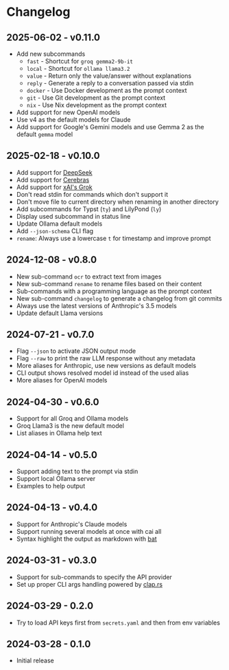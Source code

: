 # Changelog

## 2025-06-02 - v0.11.0

- Add new subcommands
    - `fast` - Shortcut for `groq gemma2-9b-it`
    - `local` - Shortcut for `ollama llama3.2`
    - `value` - Return only the value/answer without explanations
    - `reply` - Generate a reply to a conversation passed via stdin
    - `docker` - Use Docker development as the prompt context
    - `git` - Use Git development as the prompt context
    - `nix` - Use Nix development as the prompt context
- Add support for new OpenAI models
- Use v4 as the default models for Claude
- Add support for Google's Gemini models
    and use Gemma 2 as the default `gemma` model


## 2025-02-18 - v0.10.0

- Add support for [DeepSeek](https://deepseek.com)
- Add support for [Cerebras](https://cerebras.ai)
- Add support for [xAI's Grok](https://x.ai/grok)
- Don't read stdin for commands which don't support it
- Don't move file to current directory when renaming in another directory
- Add subcommands for Typst (`ty`) and LilyPond (`ly`)
- Display used subcommand in status line
- Update Ollama default models
- Add `--json-schema` CLI flag
- `rename`: Always use a lowercase `t` for timestamp and improve prompt


## 2024-12-08 - v0.8.0

- New sub-command `ocr` to extract text from images
- New sub-command `rename` to rename files based on their content
- Sub-commands with a programming language as the prompt context
- New sub-command `changelog` to generate a changelog from git commits
- Always use the latest versions of Anthropic's 3.5 models
- Update default Llama versions


## 2024-07-21 - v0.7.0

- Flag `--json` to activate JSON output mode
- Flag `--raw` to print the raw LLM response without any metadata
- More aliases for Anthropic, use new versions as default models
- CLI output shows resolved model id instead of the used alias
- More aliases for OpenAI models


## 2024-04-30 - v0.6.0

- Support for all Groq and Ollama models
- Groq Llama3 is the new default model
- List aliases in Ollama help text


## 2024-04-14 - v0.5.0

- Support adding text to the prompt via stdin
- Support local Ollama server
- Examples to help output


## 2024-04-13 - v0.4.0

- Support for Anthropic's Claude models
- Support running several models at once with cai all
- Syntax highlight the output as markdown with
    [bat](https://github.com/sharkdp/bat)


## 2024-03-31 - v0.3.0

- Support for sub-commands to specify the API provider
- Set up proper CLI args handling powered by [clap.rs](https://clap.rs/)


## 2024-03-29 - 0.2.0

- Try to load API keys first from `secrets.yaml` and then from env variables


## 2024-03-28 - 0.1.0

* Initial release
